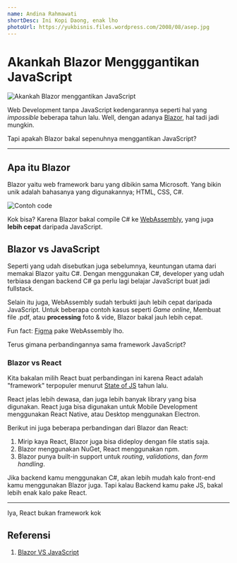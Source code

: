 ```yaml
---
name: Andina Rahmawati
shortDesc: Ini Kopi Daong, enak lho
photoUrl: https://yukbisnis.files.wordpress.com/2008/08/asep.jpg
---
```


# Akankah Blazor Mengggantikan JavaScript

![Akankah Blazor menggantikan JavaScript](https://images.unsplash.com/photo-1586165368502-1bad197a6461?ixid=MXwxMjA3fDB8MHxwaG90by1wYWdlfHx8fGVufDB8fHw%3D&ixlib=rb-1.2.1&auto=format&fit=crop&w=1126&q=80)

Web Development tanpa JavaScript kedengarannya seperti hal yang _impossible_ beberapa tahun lalu. Well, dengan adanya [Blazor](https://www.instagram.com/p/CGy14Uwgb5w/), hal tadi jadi mungkin.

Tapi apakah Blazor bakal sepenuhnya menggantikan JavaScript?

---

## Apa itu Blazor

Blazor yaitu web framework baru yang dibikin sama Microsoft. Yang bikin unik adalah bahasanya yang digunakannya; HTML, CSS, C#.

![Contoh code](https://dotnet.microsoft.com/static/images/screenshot-blazor-sample.png?v=wJcWbZ1JyOq_KRukRcge2ZASDe_j4A0u991yDTRYPhY)

Kok bisa? Karena Blazor bakal compile C# ke [WebAssembly](https://webassembly.org/), yang juga **lebih cepat** daripada JavaScript.

## Blazor vs JavaScript

Seperti yang udah disebutkan juga sebelumnya, keuntungan utama dari memakai Blazor yaitu C#. Dengan menggunakan C#, developer yang udah terbiasa dengan backend C# ga perlu lagi belajar JavaScript buat jadi fullstack.

Selain itu juga, WebAssembly sudah terbukti jauh lebih cepat daripada JavaScript. Untuk beberapa contoh kasus seperti _Game online_, Membuat file .pdf, atau **processing** foto & vide, Blazor bakal jauh lebih cepat.

Fun fact: [Figma](https://www.figma.com/) pake WebAssembly lho.

Terus gimana perbandingannya sama framework JavaScript?

### Blazor vs React

Kita bakalan milih React buat perbandingan ini karena React adalah "framework" terpopuler menurut [State of JS](https://stateofjs.com/) tahun lalu.

React jelas lebih dewasa, dan juga lebih banyak library yang bisa digunakan. React juga bisa digunakan untuk Mobile Development menggunakan React Native, atau Desktop menggunakan Electron.

Berikut ini juga beberapa perbandingan dari Blazor dan React:

1. Mirip kaya React, Blazor juga bisa dideploy dengan file statis saja.
1. Blazor menggunakan NuGet, React menggunakan npm.
1. Blazor punya built-in support untuk _routing_, _validations_, dan _form handling_.

Jika backend kamu menggunakan C#, akan lebih mudah kalo front-end kamu menggunakan Blazor juga. Tapi kalau Backend kamu pake JS, bakal lebih enak kalo pake React.

---

Iya, React bukan framework kok

## Referensi

1. [Blazor VS JavaScript](https://blog.bitsrc.io/frontend-dev-blazor-vs-javascript-35f27e0fd618)
